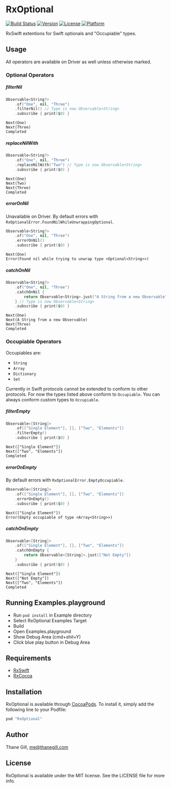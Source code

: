 # RxOptional

[![Build Status](https://travis-ci.org/RxSwiftCommunity/RxOptional.svg?branch=master)](https://travis-ci.org/RxSwiftCommunity/RxOptional)
[![Version](https://img.shields.io/cocoapods/v/RxOptional.svg?style=flat)](http://cocoapods.org/pods/RxOptional)
[![License](https://img.shields.io/cocoapods/l/RxOptional.svg?style=flat)](http://cocoapods.org/pods/RxOptional)
[![Platform](https://img.shields.io/cocoapods/p/RxOptional.svg?style=flat)](http://cocoapods.org/pods/RxOptional)


RxSwift extentions for Swift optionals and "Occupiable" types.

## Usage

All operators are available on Driver as well unless otherwise marked.

### Optional Operators

##### filterNil
```swift
Observable<String?>
    .of("One", nil, "Three")
    .filterNil() // Type is now Observable<String>
    .subscribe { print($0) }
```
```text
Next(One)
Next(Three)
Completed
```

##### replaceNilWith
```swift
Observable<String?>
    .of("One", nil, "Three")
    .replaceNilWith("Two") // Type is now Observable<String>
    .subscribe { print($0) }
```
```text
Next(One)
Next(Two)
Next(Three)
Completed
```

##### errorOnNil
Unavailable on Driver. By default errors with
`RxOptionalError.FoundNilWhileUnwrappingOptional`.
```swift
Observable<String?>
    .of("One", nil, "Three")
    .errorOnNil()
    .subscribe { print($0) }
```
```text
Next(One)
Error(Found nil while trying to unwrap type <Optional<String>>)
```

##### catchOnNil
```swift
Observable<String?>
    .of("One", nil, "Three")
    .catchOnNil {
        return Observable<String>.just("A String from a new Observable")
    } // Type is now Observable<String>
    .subscribe { print($0) }
```
```text
Next(One)
Next(A String from a new Observable)
Next(Three)
Completed
```

### Occupiable Operators

Occupiables are:

- `String`
- `Array`
- `Dictionary`
- `Set`

Currently in Swift protocols cannot be extended to conform to other protocols.
For now the types listed above conform to `Occupiable`. You can always conform
custom types to `Occupiable`.

##### filterEmpty
```swift
Observable<[String]>
    .of(["Single Element"], [], ["Two", "Elements"])
    .filterEmpty()
    .subscribe { print($0) }
```
```text
Next(["Single Element"])
Next(["Two", "Elements"])
Completed
```

##### errorOnEmpty
By default errors with `RxOptionalError.EmptyOccupiable`.
```swift
Observable<[String]>
    .of(["Single Element"], [], ["Two", "Elements"])
    .errorOnEmpty()
    .subscribe { print($0) }
```
```text
Next(["Single Element"])
Error(Empty occupiable of type <Array<String>>)
```

##### catchOnEmpty
```swift
Observable<[String]>
    .of(["Single Element"], [], ["Two", "Elements"])
    .catchOnEmpty {
        return Observable<[String]>.just(["Not Empty"])
    }
    .subscribe { print($0) }
```
```text
Next(["Single Element"])
Next(["Not Empty"])
Next(["Two", "Elements"])
Completed
```

## Running Examples.playground

- Run `pod install` in Example directory
- Select RxOptional Examples Target
- Build
- Open Examples.playground
- Show Debug Area (cmd+shit+Y)
- Click blue play button in Debug Area

## Requirements

- [RxSwift](https://github.com/ReactiveX/RxSwift)
- [RxCocoa](https://github.com/ReactiveX/RxSwift)

## Installation

RxOptional is available through [CocoaPods](http://cocoapods.org). To install
it, simply add the following line to your Podfile:

```ruby
pod "RxOptional"
```

## Author

Thane Gill, me@thanegill.com

## License

RxOptional is available under the MIT license. See the LICENSE file for more info.
